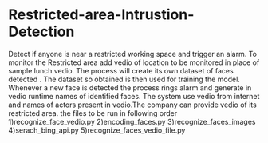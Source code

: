 # Restricted-area-Intrustion-Detection
Detect if anyone is near a restricted working space and trigger an alarm.
To monitor the Restricted area add vedio of location to be monitored in place of sample lunch vedio.
The process will create its own dataset of faces detected . The dataset so obtained is then used for training the model. Whenever a new face is detected the process rings alarm and generate in vedio runtime names of identified faces.
The system use vedio from internet and names of actors present in vedio.The company can provide vedio of its restricted area.
the files to be run in following order
1)recognize_face_vedio.py
2)encoding_faces.py
3)recognize_faces_images
4)serach_bing_api.py
5)recognize_faces_vedio_file.py
